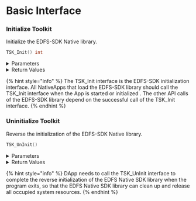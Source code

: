 # Basic Interface

### Initialize Toolkit

Initialize the EDFS-SDK Native library.

```c
TSK_Init() int
```

<details>

<summary>Parameters</summary>

none

</details>

<details>

<summary>Return Values</summary>

* INT32
  * KError\_Success success
  * KError\_CantConnectKernel, failed, unable to connect to the EDFS file system kernel (only valid for Native dapp development).
  * KError\_Other, failed, other errors;

</details>

{% hint style="info" %}
The TSK\_Init interface is the EDFS-SDK initialization interface. All NativeApps that load the EDFS-SDK library should call the TSK\_Init interface when the App is started or initialized . The other API calls of the EDFS-SDK library depend on the successful call of the TSK\_Init interface.
{% endhint %}

### Uninitialize Toolkit

Reverse the initialization of the EDFS-SDK Native library.

```c
TSK_UnInit()
```

<details>

<summary>Parameters</summary>

none

</details>

<details>

<summary>Return Values</summary>

none

</details>

{% hint style="info" %}
DApp needs to call the TSK\_UnInit interface to complete the reverse initialization of the EDFS Native SDK library when the program exits, so that the EDFS Native SDK library can clean up and release all occupied system resources.
{% endhint %}
